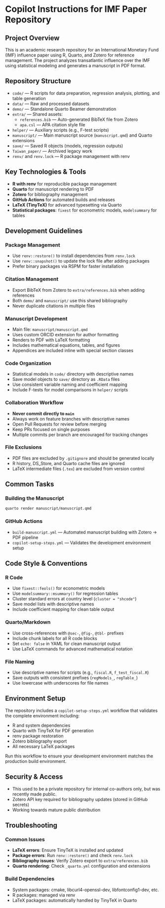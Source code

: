 # Copilot Instructions for IMF Paper Repository

## Project Overview

This is an academic research repository for an International Monetary Fund (IMF) influence paper using R, Quarto, and Zotero for reference management. The project analyzes transatlantic influence over the IMF using statistical modeling and generates a manuscript in PDF format.

## Repository Structure

- `code/` — R scripts for data preparation, regression analysis, plotting, and table generation
- `data/` — Raw and processed datasets  
- `demo/` — Standalone Quarto Beamer demonstration
- `extra/` — Shared assets:
  - `references.bib` — Auto-generated BibTeX file from Zotero
  - `apa.csl` — APA citation style file
- `helper/` — Auxiliary scripts (e.g., F-test scripts)
- `manuscript/` — Main manuscript source (`manuscript.qmd`) and Quarto extensions
- `save/` — Saved R objects (models, regression outputs)
- `Taiwan_paper/` — Archived legacy work
- `renv/` and `renv.lock` — R package management with renv

## Key Technologies & Tools

- **R with renv** for reproducible package management
- **Quarto** for manuscript rendering to PDF
- **Zotero** for bibliography management 
- **GitHub Actions** for automated builds and releases
- **LaTeX (TinyTeX)** for advanced typesetting via Quarto
- **Statistical packages**: `fixest` for econometric models, `modelsummary` for tables

## Development Guidelines

### Package Management
- Use `renv::restore()` to install dependencies from `renv.lock`
- Use `renv::snapshot()` to update the lock file after adding packages
- Prefer binary packages via RSPM for faster installation

### Citation Management  
- Export BibTeX from Zotero to `extra/references.bib` when adding references
- Both `demo/` and `manuscript/` use this shared bibliography
- Never duplicate citations in multiple files

### Manuscript Development
- Main file: `manuscript/manuscript.qmd`
- Uses custom ORCID extension for author formatting
- Renders to PDF with LaTeX formatting
- Includes mathematical equations, tables, and figures
- Appendices are included inline with special section classes

### Code Organization
- Statistical models in `code/` directory with descriptive names
- Save model objects to `save/` directory as `.RData` files
- Use consistent variable naming and coefficient mapping
- Include F-tests for model comparisons in `helper/` scripts

### Collaboration Workflow
- **Never commit directly to `main`**
- Always work on feature branches with descriptive names
- Open Pull Requests for review before merging
- Keep PRs focused on single purposes
- Multiple commits per branch are encouraged for tracking changes

### File Exclusions
- PDF files are excluded by `.gitignore` and should be generated locally
- R history, DS_Store, and Quarto cache files are ignored
- LaTeX intermediate files (`.tex`) are excluded from version control

## Common Tasks

### Building the Manuscript
```bash
quarto render manuscript/manuscript.qmd
```

### GitHub Actions
- `build-manuscript.yml` — Automated manuscript building with Zotero → PDF pipeline
- `copilot-setup-steps.yml` — Validates the development environment setup

## Code Style & Conventions

### R Code
- Use `fixest::feols()` for econometric models
- Use `modelsummary::msummary()` for regression tables
- Cluster standard errors at country level (`cluster = "shcode"`)
- Save model lists with descriptive names
- Include coefficient mapping for clean table output

### Quarto/Markdown
- Use cross-references with `@sec-`, `@fig-`, `@tbl-` prefixes  
- Include chunk labels for all R code blocks
- Set `echo: false` in YAML for clean manuscript output
- Use LaTeX commands for advanced mathematical notation

### File Naming
- Use descriptive names for scripts (e.g., `fiscal.R`, `f_test_fiscal.R`)
- Save outputs with consistent prefixes (`regModels_`, `regTable_`)
- Use lowercase with underscores for file names

## Environment Setup

The repository includes a `copilot-setup-steps.yml` workflow that validates the complete environment including:
- R and system dependencies
- Quarto with TinyTeX for PDF generation  
- renv package restoration
- Zotero bibliography export
- All necessary LaTeX packages

Run this workflow to ensure your development environment matches the production build environment.

## Security & Access

- This used to be a private repository for internal co-authors only, but was recently made public.
- Zotero API key required for bibliography updates (stored in GitHub secrets)
- Working towards mature public distribution

## Troubleshooting

### Common Issues
- **LaTeX errors**: Ensure TinyTeX is installed and updated
- **Package errors**: Run `renv::restore()` and check `renv.lock`
- **Bibliography issues**: Verify Zotero export to `extra/references.bib`
- **Quarto rendering**: Check `_quarto.yml` configuration and extensions

### Build Dependencies
- System packages: cmake, libcurl4-openssl-dev, libfontconfig1-dev, etc.
- R packages: managed via renv
- LaTeX packages: automatically handled by TinyTeX in Quarto